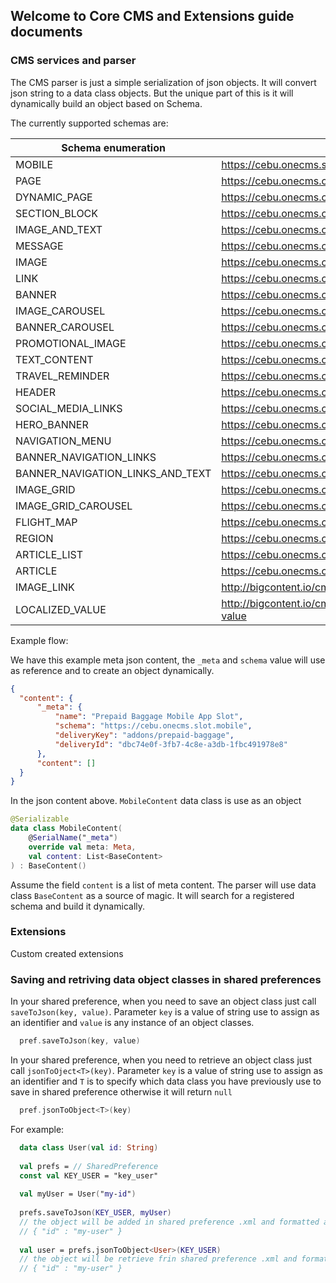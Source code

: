 ## Welcome to Core CMS and Extensions guide documents

### CMS services and parser

The CMS parser is just a simple serialization of json objects. It will convert json string to a data class objects. But the unique part of this is it will dynamically build an object based on Schema.

The currently supported schemas are:  
 
| Schema enumeration      | Schema value | Data object class
| ----- | ------- | ------ |
| MOBILE | https://cebu.onecms.slot.mobile | `MobileContent`
| PAGE | https://cebu.onecms.content.page | `PageContent`
| DYNAMIC_PAGE | https://cebu.onecms.content.dynamicpage | `DynamicPageContent`
| SECTION_BLOCK | https://cebu.onecms.content.sectionblock | `SectionBlockContent`
| IMAGE_AND_TEXT | https://cebu.onecms.content.imageandtext | `ImageAndTextContent`
| MESSAGE | https://cebu.onecms.content.message | `MessageContent`
| IMAGE | https://cebu.onecms.content.image | `ImageContent`
| LINK | https://cebu.onecms.content.link | `LinkContent`
| BANNER | https://cebu.onecms.content.banner | `BannerContent`
| IMAGE_CAROUSEL | https://cebu.onecms.content.imagecarousel | `ImageCarouselContent`
| BANNER_CAROUSEL | https://cebu.onecms.content.bannercarousel | `BannerCarouselContent`
| PROMOTIONAL_IMAGE | https://cebu.onecms.content.promotionalimage | `PromotionalImage`
| TEXT_CONTENT | https://cebu.onecms.content.textcontent | `TextContent`
| TRAVEL_REMINDER | https://cebu.onecms.content.travelreminder | `TravelReminderContent`
| HEADER | https://cebu.onecms.content.header | `HeaderContent`
| SOCIAL_MEDIA_LINKS | https://cebu.onecms.content.socialmedialinks | `SocialMediaLinksContent`
| HERO_BANNER | https://cebu.onecms.content.herobanner | `HeroBannerContent`
| NAVIGATION_MENU | https://cebu.onecms.content.navigationmenu | `NavigationMenuContent`
| BANNER_NAVIGATION_LINKS | https://cebu.onecms.content.bannernavigationlinks | `BannerNavigationLinksContent`
| BANNER_NAVIGATION_LINKS_AND_TEXT | https://cebu.onecms.content.bannernavigationlinksandtextcontent | `BannerNavigationLinksAndTextContent`
| IMAGE_GRID | https://cebu.onecms.content.imagegrid | `ImageGridContent`
| IMAGE_GRID_CAROUSEL | https://cebu.onecms.content.imagegridcarousel | `ImageGridCarouselContent`
| FLIGHT_MAP | https://cebu.onecms.content.flightmap | `FlightMapContent`
| REGION | https://cebu.onecms.content.region | `RegionContent`
| ARTICLE_LIST | https://cebu.onecms.content.articlelist | `ArticleListContent`
| ARTICLE | https://cebu.onecms.content.article | `ArticleContent`
| IMAGE_LINK | http://bigcontent.io/cms/schema/v1/core#/definitions/image-link | `ImageLinkContent`
| LOCALIZED_VALUE | http://bigcontent.io/cms/schema/v1/core#/definitions/localized-value |  

Example flow:

We have this example meta json content, the `_meta` and `schema` value will use as reference and to create an object dynamically.

```json
{
  "content": {
      "_meta": {
          "name": "Prepaid Baggage Mobile App Slot",
          "schema": "https://cebu.onecms.slot.mobile",
          "deliveryKey": "addons/prepaid-baggage",
          "deliveryId": "dbc74e0f-3fb7-4c8e-a3db-1fbc491978e8"
      },
      "content": []
  }
}
```

In the json content above. `MobileContent` data class is use as an object

```kotlin
@Serializable
data class MobileContent(
    @SerialName("_meta")
    override val meta: Meta,
    val content: List<BaseContent>
) : BaseContent()
```

Assume the field `content` is a list of meta content. The parser will use data class `BaseContent` as a source of magic. It will search for a registered schema and build it dynamically. 

### Extensions

Custom created extensions

### Saving and retriving data object classes in shared preferences

In your shared preference, when you need to save an object class just call `saveToJson(key, value)`. Parameter `key` is a value of string use to assign as an identifier and `value` is any instance of an object classes.

```kotlin
  pref.saveToJson(key, value)
```


In your shared preference, when you need to retrieve an object class just call `jsonToOject<T>(key)`. Parameter `key` is a value of string use to assign as an identifier and `T` is to specify which data class you have previously use to save in shared preference otherwise it will return `null`

```kotlin
  pref.jsonToObject<T>(key)
```

For example:

```kotlin
  data class User(val id: String)
  
  val prefs = // SharedPreference
  const val KEY_USER = "key_user"
  
  val myUser = User("my-id")
  
  prefs.saveToJson(KEY_USER, myUser)
  // the object will be added in shared preference .xml and formatted as json string
  // { "id" : "my-user" }
  
  val user = prefs.jsonToObject<User>(KEY_USER)
  // the object will be retrieve frin shared preference .xml and formatted as specified data class (in this case `User`)
  // { "id" : "my-user" }
```
